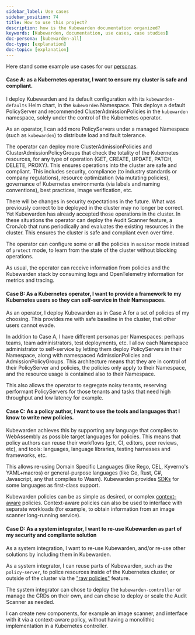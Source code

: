 ```yaml
---
sidebar_label: Use cases
sidebar_position: 74
title: How to use this project?
description: how is the Kubewarden documentation organized?
keywords: [Kubewarden, documentation, use cases, case studies]
doc-persona: [kubewarden-all]
doc-type: [explanation]
doc-topic: [explanation]
---
```


<head>
  <link rel="canonical" href="https://docs.kubewarden.io/use-cases"/>
</head>

Here stand some example use cases for our [personas](./personas.md).

#### Case A: as a Kubernetes operator, I want to ensure my cluster is safe and compliant.

I deploy Kubewarden and its default configuration with its
`kubewarden-defaults` Helm chart, in the `kubewarden` Namespace. This deploys a
default PolicyServer and recommended ClusterAdmissionPolicies in the
`kubewarden` namespace, solely under the control of the Kubernetes operator.

As an operator, I can add more PolicyServers under a managed Namespace
(such as `kubewarden`) to distribute load and fault tolerance.

The operator can deploy more ClusterAdmissionPolicies and ClusterAdmissionPolicyGroups
that check the totality of the Kubernetes resources, for any type of
operation (GET, CREATE, UPDATE, PATCH, DELETE, PROXY). This ensures operations into the
cluster are safe and compliant. This includes security, compliance (to
industry standards or company regulations), resource optimization (via
mutating policies), governance of Kubernetes environments (via labels and
naming conventions), best practices, image verification, etc.

There will be changes in security expectations in the future.
What was previously correct to be deployed in the cluster may no longer be correct.
Yet Kubewarden has already accepted those operations in the cluster. In these situations the operator can deploy the Audit
Scanner feature, a CronJob that runs periodically and evaluates the existing
resources in the cluster. This ensures the cluster is safe and compliant even
over time.

The operator can configure some or all the policies in `monitor` mode instead
of `protect` mode, to learn from the state of the cluster without blocking operations.

As usual, the operator can receive information from policies and the Kubewarden stack
by consuming logs and OpenTelemetry information for metrics and tracing.

#### Case B: As a Kubernetes operator, I want to provide a framework to my Kubernetes users so they can self-service in their Namespaces.

As an operator, I deploy Kubewarden as in Case A for a set of policies of my choosing.
This provides me with safe baseline in the cluster, that other users cannot evade.

In addition to Case A, I have different personas per Namespaces: perhaps
teams, team administrators, test deployments, etc.
I allow each Namespace administrator to self-service by letting them deploy
PolicyServers in their Namespace, along with namespaced AdmissionPolicies and
AdmissionPolicyGroups. This architecture means that they are in control of
their PolicyServer and policies, the policies only apply to their Namespace,
and the resource usage is contained also to their Namespace.

This also allows the operator to segregate noisy tenants, reserving
performant PolicyServers for those tenants and tasks that need high
throughput and low latency for example.

#### Case C: As a policy author, I want to use the tools and languages that I know to write new policies.

Kubewarden achieves this by supporting any language that compiles to
WebAssembly as possible target languages for policies. This means that policy authors
can reuse their workflows (`git`, CI, editors, peer reviews, etc), and tools:
languages, language libraries, testing harnesses and frameworks, etc.

This allows re-using Domain Specific Languages (like Rego, CEL, Kyverno's
YAML+macros) or general-purpose languages (like Go, Rust, C#, Javascript, any
that compiles to Wasm). Kubewarden provides [SDKs](./tutorials/writing-policies/index.md) for some languages as
first-class support.

Kubewarden policies can be as simple as desired, or complex
[context-aware](./explanations/context-aware-policies.md)
policies. Context-aware policies can also be used to interface with separate
workloads (for example, to obtain information from an image scanner
long-running service).

#### Case D: As a system integrator, I want to re-use Kubewarden as part of my security and compliante solution

As a system integration, I want to re-use Kubewarden, and/or re-use other solutions by including
them in Kubewarden.

As a system integrator, I can reuse parts of Kubewarden, such as the
`policy-server`, to police resources inside of the Kubernetes cluster, or
outside of the cluster via the ["raw
policies"](./howtos/raw-policies.md) feature.

The system integrator can chose to deploy the `kubewarden-controller` or
manage the CRDs on their own, and can chose to deploy or scale the Audit
Scanner as needed.

I can create new components, for example an image scanner, and interface with
it via a context-aware policy, without having a monolithic implementation in
a Kubernetes controller.
